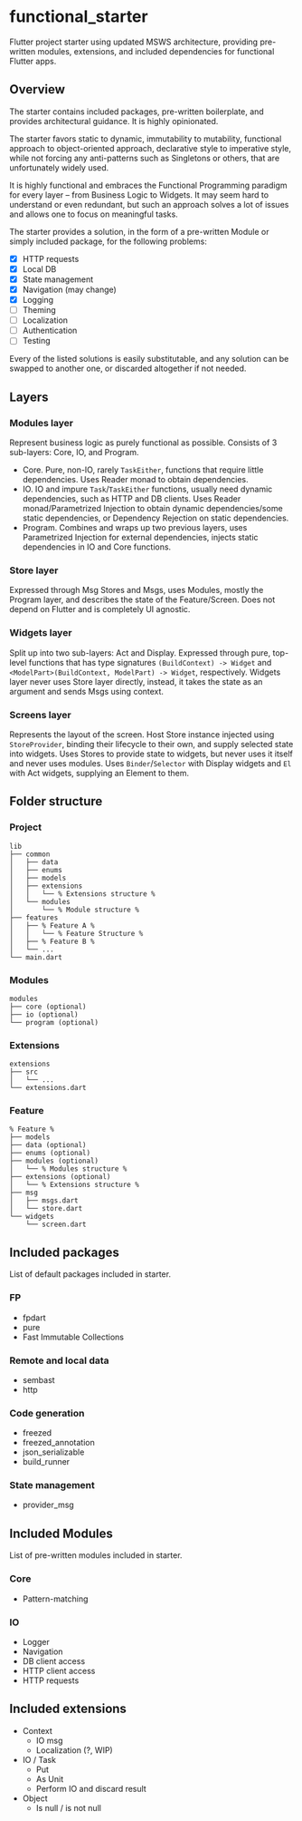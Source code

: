 # functional_starter

Flutter project starter using updated MSWS architecture, providing pre-written modules, extensions, and included dependencies for functional Flutter apps.

## Overview

The starter contains included packages, pre-written boilerplate, and provides architectural guidance. It is highly opinionated.

The starter favors static to dynamic, immutability to mutability, functional approach to object-oriented approach, declarative style to imperative style, while not forcing any anti-patterns such as Singletons or others, that are unfortunately widely used.

It is highly functional and embraces the Functional Programming paradigm for every layer – from Business Logic to Widgets. It may seem hard to understand or even redundant, but such an approach solves a lot of issues and allows one to focus on meaningful tasks.

The starter provides a solution, in the form of a pre-written Module or simply included package, for the following problems:
- [x] HTTP requests
- [x] Local DB
- [x] State management
- [x] Navigation (may change)
- [x] Logging
- [ ] Theming 
- [ ] Localization 
- [ ] Authentication 
- [ ] Testing

Every of the listed solutions is easily substitutable, and any solution can be swapped to another one, or discarded altogether if not needed. 

## Layers

### Modules layer

Represent business logic as purely functional as possible. Consists of 3 sub-layers: Core, IO, and Program. 
- Core. Pure, non-IO, rarely `TaskEither`, functions that require little dependencies. Uses Reader monad to obtain dependencies.
- IO. IO and impure `Task`/`TaskEither` functions, usually need dynamic dependencies, such as HTTP and DB clients. Uses Reader monad/Parametrized Injection to obtain dynamic dependencies/some static dependencies, or Dependency Rejection on static dependencies.
- Program. Combines and wraps up two previous layers, uses Parametrized Injection for external dependencies, injects static dependencies in IO and Core functions.

### Store layer

Expressed through Msg Stores and Msgs, uses Modules, mostly the Program layer, and describes the state of the Feature/Screen. Does not depend on Flutter and is completely UI agnostic.

### Widgets layer

Split up into two sub-layers: Act and Display. Expressed through pure, top-level functions that has type signatures `(BuildContext) -> Widget` and `<ModelPart>(BuildContext, ModelPart) -> Widget`, respectively. Widgets layer never uses Store layer directly, instead, it takes the state as an argument and sends Msgs using context.

### Screens layer

Represents the layout of the screen. Host Store instance injected using `StoreProvider`, binding their lifecycle to their own, and supply selected state into widgets. Uses Stores to provide state to widgets, but never uses it itself and never uses modules. Uses `Binder`/`Selector` with Display widgets and `El` with Act widgets, supplying an Element to them.

## Folder structure

### Project

```
lib
├── common
│   ├── data
│   ├── enums
│   ├── models
│   ├── extensions
│   │   └── % Extensions structure %
│   └── modules
│       └── % Module structure %
├── features
│   ├── % Feature A %
│   │   └── % Feature Structure %
│   ├── % Feature B %
│   └── ...
└── main.dart
```

### Modules

```
modules
├── core (optional)
├── io (optional)
└── program (optional)
```

### Extensions

```
extensions
├── src
│   └── ...
└── extensions.dart
```

### Feature

```
% Feature %
├── models
├── data (optional)
├── enums (optional)
├── modules (optional)
│   └── % Modules structure %
├── extensions (optional)
│   └── % Extensions structure %
├── msg
│   ├── msgs.dart
│   └── store.dart
└── widgets
    └── screen.dart
```

## Included packages

List of default packages included in starter.

### FP
* fpdart
* pure 
* Fast Immutable Collections

### Remote and local data
* sembast
* http

### Code generation
* freezed
* freezed_annotation
* json_serializable
* build_runner

### State management
* provider_msg

## Included Modules

List of pre-written modules included in starter.

### Core

- Pattern-matching

### IO

- Logger
- Navigation
- DB client access
- HTTP client access
- HTTP requests

## Included extensions

- Context
    - IO msg
    - Localization (?, WIP)
- IO / Task
    - Put
    - As Unit
    - Perform IO and discard result 
- Object
    - Is null / is not null